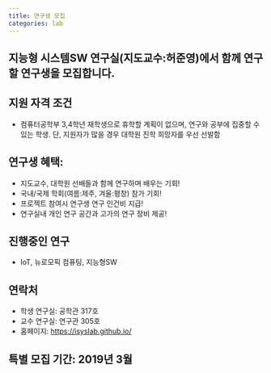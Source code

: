 ```yaml
---
title: 연구생 모집
categories: lab
---
```


## 지능형 시스템SW 연구실(지도교수:허준영)에서 함께 연구할 연구생을 모집합니다. 

## 지원 자격 조건
- 컴퓨터공학부 3,4학년 재학생으로 휴학할 계획이 없으며, 연구와 공부에 집중할 수 있는 학생. 단, 지원자가 많을 경우 대학원 진학 희망자를 우선 선발함

## 연구생 혜택: 
- 지도교수, 대학원 선배들과 함께 연구하며 배우는 기회!
- 국내/국제 학회(여름:제주, 겨울:평창) 참가 기회!
- 프로젝트 참여시 연구생 연구 인건비 지급!
- 연구실내 개인 연구 공간과 고가의 연구 장비 제공!

## 진행중인 연구
- IoT, 뉴로모픽 컴퓨팅, 지능형SW

## 연락처
- 학생 연구실: 공학관 317호
- 교수 연구실: 연구관 305호
- 홈페이지: https://isyslab.github.io/

## 특별 모집 기간: 2019년 3월


